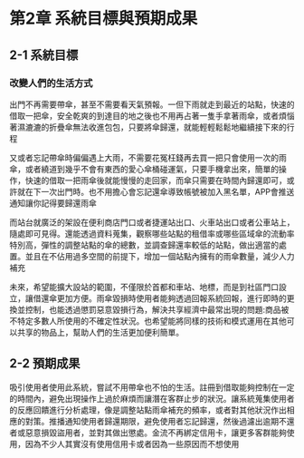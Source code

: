 # 第2章 系統目標與預期成果

## 2-1 系統目標

### 改變人們的生活方式
出門不再需要帶傘，甚至不需要看天氣預報。一但下雨就走到最近的站點，快速的借取一把傘，安全乾爽的到達目的地之後也不用再占著一隻手拿著雨傘，或者煩惱著濕漉漉的折疊傘無法收進包包，只要將傘歸還，就能輕輕鬆鬆地繼續接下來的行程

又或者忘記帶傘時偏偏遇上大雨，不需要花冤枉錢再去買一把只會使用一次的雨傘，或者繞道到幾乎不會有東西的愛心傘桶碰運氣，只要手機拿出來，簡單的操作，快速的借取一把雨傘後就能慢慢的走回家，而傘只需要在時間內歸還即可，或許就在下一次出門時。也不用擔心會忘記還傘導致帳號被加入黑名單，APP會推送通知讓你記得要歸還雨傘

而站台就廣泛的架設在便利商店門口或者捷運站出口、火車站出口或者公車站上，隨處即可見得。還能透過資料蒐集，觀察哪些站點的租借率或哪些區域傘的流動率特別高，彈性的調整站點的傘的總數，並調查歸還率較低的站點，做出適當的處置。並且在不佔用過多空間的前提下，增加一個站點內擁有的雨傘數量，減少人力補充

未來，希望能擴大設站的範圍，不僅限於首都和車站、地標，而是到社區門口設立，讓借還傘更加方便。雨傘毀損時使用者能夠透過回報系統回報，進行即時的更換並控制，也能透過懲罰惡意毀損行為，解決共享經濟中最常出現的問題:商品被不特定多數人所使用的不確定性狀況。也希望能將同樣的技術和模式運用在其他可以共享的物品上，幫助人們的生活更加便利簡單。

## 2-2 預期成果
吸引使用者使用此系統，嘗試不用帶傘也不怕的生活。註冊到借取能夠控制在一定的時間內，避免出現操作上過於麻煩而讓潛在客群止步的狀況。讓系統蒐集使用者的反應回饋進行分析處理，像是調整站點雨傘補充的頻率，或者對其他狀況作出相應的對策。推播通知使用者歸還期限，避免使用者忘記歸還，然後過濾出逾期不還者或惡意損毀盜用者，並對其做出懲處。金流不再綁定信用卡，讓更多客群能夠使用，因為不少人其實沒有使用信用卡或者因為一些原因而不想使用